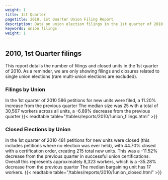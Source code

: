 ```yaml
---
weight: 1
title: 1st Quarter
pagetitle: 2010, 1st Quarter Union Filing Report
description: Data on union election filings in the 1st quarter of 2010
keywords: union filings
weight: 1
---
```


## 2010, 1st Quarter filings

This report details the number of filings and closed units in the 1st quarter of 2010. As a reminder, we are only showing filings and closures related to single union elections (rare multi-union elections are excluded).

### Filings by Union
In the 1st quarter of 2010 586 petitions for new units were filed, a 11.20% increase from the previous quarter The median size was 25 with a total of 30,567 workers across all units, a -6.89% decrease from the previous quarter
{{< readtable table="/tables/reports/2010/1union_filings.html" >}}

### Closed Elections by Union
In the 1st quarter of 2010 481 petitions for new units were closed (this includes petitions where no election was ever held), with 44.70% closed with a certification order, creating 215 total new units. This was a -11.52% decrease from the previous quarter in successful union certifications. Overall this represents approximately 8,323 workers, which is a -35.28% decrease from the previous quarter The median bargaining unit has 17 workers.
{{< readtable table="/tables/reports/2010/1union_closed.html" >}}
